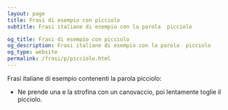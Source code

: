 ```yaml
---
layout: page
title: Frasi di esempio con picciolo 
subtitle: Frasi italiane di esempio con la parola  picciolo

og_title: Frasi di esempio con picciolo 
og_description: Frasi italiane di esempio con la parola  picciolo
og_type: website
permalink: /frasi/p/picciolo.html
---
```


Frasi italiane di esempio contenenti la parola picciolo:


- Ne prende una e la strofina con un canovaccio, poi lentamente toglie il picciolo.
